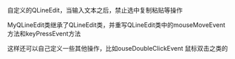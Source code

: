 自定义的QLineEdit，当输入文本之后，禁止选中复制粘贴等操作

MyQLineEdit类继承了QLineEdit类，并重写QLineEdit类中的mouseMoveEvent方法和keyPressEvent方法

这样还可以自己定义一些其他操作，比如ouseDoubleClickEvent 鼠标双击之类的

